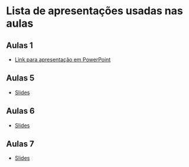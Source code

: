 # Lista de apresentações usadas nas aulas

## Aulas 1

- [Link para apresentação em PowerPoint](https://zenodo.org/record/4129894/files/O%20ofi%CC%81cio%20do%20historiador%20e%20o%20mundo%20digital.pptx?download=1)

## Aulas 5 

- [Slides](https://ericbrasil.com.br/hd-ufrrj/aulas/hdb)

## Aulas 6

- [Slides](https://ericbrasil.com.br/hd-ufrrj/aulas/pyhdb)

## Aulas 7

- [Slides](https://ericbrasil.com.br/hd-ufrrj/aulas/sem7)
